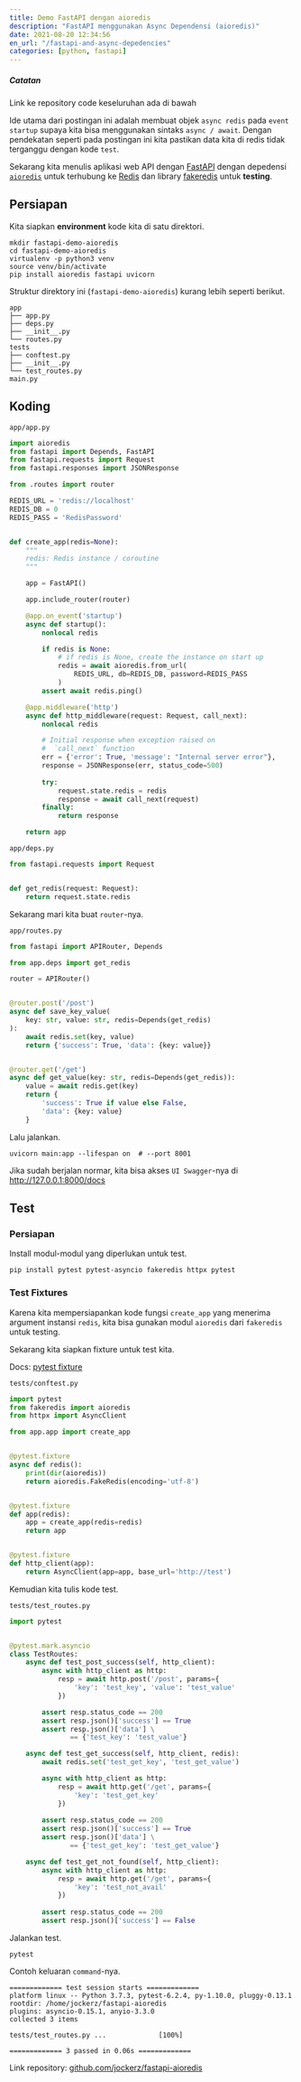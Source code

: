 ```yaml
---
title: Demo FastAPI dengan aioredis
description: "FastAPI menggunakan Async Dependensi (aioredis)"
date: 2021-08-20 12:34:56
en_url: "/fastapi-and-async-depedencies"
categories: [python, fastapi]
---
```



<div class="note info">
  <h5>Catatan</h5>
  <p>Link ke repository code keseluruhan ada di bawah</p>
</div>

Ide utama dari postingan ini adalah membuat objek `async redis` pada `event` `startup` supaya kita bisa menggunakan sintaks `async / await`.
Dengan pendekatan seperti pada postingan ini kita pastikan data kita di redis tidak terganggu dengan kode `test`.

Sekarang kita menulis aplikasi web API dengan [FastAPI][fastapi] dengan depedensi [`aioredis`][aioredis] untuk terhubung ke [Redis][redis] dan library [fakeredis][fakeredis] untuk __testing__.


## Persiapan

Kita siapkan __environment__ kode kita di satu direktori.

```shell
mkdir fastapi-demo-aioredis
cd fastapi-demo-aioredis
virtualenv -p python3 venv
source venv/bin/activate
pip install aioredis fastapi uvicorn
```

Struktur direktory ini (`fastapi-demo-aioredis`)  kurang lebih seperti berikut.

```
app
├── app.py
├── deps.py
├── __init__.py
└── routes.py
tests
├── conftest.py
├── __init__.py
└── test_routes.py
main.py
```


## Koding

`app/app.py`
```python
import aioredis
from fastapi import Depends, FastAPI
from fastapi.requests import Request
from fastapi.responses import JSONResponse

from .routes import router

REDIS_URL = 'redis://localhost'
REDIS_DB = 0
REDIS_PASS = 'RedisPassword'


def create_app(redis=None):
    """
    redis: Redis instance / coroutine
    """

    app = FastAPI()

    app.include_router(router)

    @app.on_event('startup')
    async def startup():
        nonlocal redis

        if redis is None:
            # if redis is None, create the instance on start up
            redis = await aioredis.from_url(
                REDIS_URL, db=REDIS_DB, password=REDIS_PASS
            )
        assert await redis.ping()

    @app.middleware('http')
    async def http_middleware(request: Request, call_next):
        nonlocal redis

        # Initial response when exception raised on 
        #  `call_next` function
        err = {'error': True, 'message': "Internal server error"},
        response = JSONResponse(err, status_code=500)
        
        try:
            request.state.redis = redis
            response = await call_next(request)
        finally:
            return response

    return app

```

`app/deps.py`
```python
from fastapi.requests import Request


def get_redis(request: Request):
    return request.state.redis

```

Sekarang mari kita buat `router`-nya.

`app/routes.py`
```python
from fastapi import APIRouter, Depends

from app.deps import get_redis

router = APIRouter()


@router.post('/post')
async def save_key_value(
    key: str, value: str, redis=Depends(get_redis)
):
    await redis.set(key, value)
    return {'success': True, 'data': {key: value}}


@router.get('/get')
async def get_value(key: str, redis=Depends(get_redis)):
    value = await redis.get(key)
    return {
        'success': True if value else False,
        'data': {key: value}
    }

```

Lalu jalankan.

```shell
uvicorn main:app --lifespan on  # --port 8001
```

Jika sudah berjalan normar, kita bisa akses `UI Swagger`-nya di http://127.0.0.1:8000/docs


## Test

### Persiapan

Install modul-modul yang diperlukan untuk test.
```shell
pip install pytest pytest-asyncio fakeredis httpx pytest
```


### Test Fixtures

Karena kita mempersiapankan kode fungsi `create_app` yang menerima argument instansi `redis`, kita bisa gunakan modul `aioredis` dari `fakeredis` untuk testing.

Sekarang kita siapkan fixture untuk test kita. 

Docs: [pytest fixture][pytest]

`tests/conftest.py`
```python
import pytest
from fakeredis import aioredis
from httpx import AsyncClient

from app.app import create_app


@pytest.fixture
async def redis():
    print(dir(aioredis))
    return aioredis.FakeRedis(encoding='utf-8')


@pytest.fixture
def app(redis):
    app = create_app(redis=redis)
    return app


@pytest.fixture
def http_client(app):
    return AsyncClient(app=app, base_url='http://test')

```

Kemudian kita tulis kode test.

`tests/test_routes.py`
```python
import pytest


@pytest.mark.asyncio
class TestRoutes:
    async def test_post_success(self, http_client):
        async with http_client as http:
            resp = await http.post('/post', params={
                'key': 'test_key', 'value': 'test_value'
            })

        assert resp.status_code == 200
        assert resp.json()['success'] == True
        assert resp.json()['data'] \
               == {'test_key': 'test_value'}

    async def test_get_success(self, http_client, redis):
        await redis.set('test_get_key', 'test_get_value')

        async with http_client as http:
            resp = await http.get('/get', params={
                'key': 'test_get_key'
            })
        
        assert resp.status_code == 200
        assert resp.json()['success'] == True
        assert resp.json()['data'] \
               == {'test_get_key': 'test_get_value'}

    async def test_get_not_found(self, http_client):
        async with http_client as http:
            resp = await http.get('/get', params={
                'key': 'test_not_avail'
            })
        
        assert resp.status_code == 200
        assert resp.json()['success'] == False

```

Jalankan test.

```shell
pytest
```

Contoh keluaran `command`-nya.
```
============= test session starts =============
platform linux -- Python 3.7.3, pytest-6.2.4, py-1.10.0, pluggy-0.13.1
rootdir: /home/jockerz/fastapi-aioredis
plugins: asyncio-0.15.1, anyio-3.3.0
collected 3 items

tests/test_routes.py ...             [100%]

============= 3 passed in 0.06s =============
```

Link repository: [github.com/jockerz/fastapi-aioredis][repo]


[aioredis]: https://aioredis.readthedocs.io/en/latest/
[fakeredis]: https://github.com/jamesls/fakeredis/
[fastapi]: https://fastapi.tiangolo.com
[pytest]: https://docs.pytest.org/en/latest/how-to/fixtures.html
[redis]: https://redis.io/
[repo]: https://github.com/jockerz/fastapi-demo-aioredis
